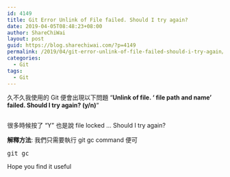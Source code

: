 ```yaml
---
id: 4149
title: Git Error Unlink of File failed. Should I try again?
date: 2019-04-05T08:48:23+08:00
author: ShareChiWai
layout: post
guid: https://blog.sharechiwai.com/?p=4149
permalink: /2019/04/git-error-unlink-of-file-failed-should-i-try-again/
categories:
  - Git
tags:
  - Git
---
```


久不久我使用的 Git 便會出現以下問題
&#8220;**Unlink of file. &#8216; file path and name&#8217; failed. Should I try again? (y/n)**&#8220;<figure class="wp-block-image">

<img src="https://i0.wp.com/blog.sharechiwai.com/wp-content/uploads/2019/03/image-2.png?w=625&#038;ssl=1" alt="" class="wp-image-4150" srcset="https://i0.wp.com/blog.sharechiwai.com/wp-content/uploads/2019/03/image-2.png?w=871 871w, https://i0.wp.com/blog.sharechiwai.com/wp-content/uploads/2019/03/image-2.png?resize=300%2C57 300w, https://i0.wp.com/blog.sharechiwai.com/wp-content/uploads/2019/03/image-2.png?resize=768%2C145 768w, https://i0.wp.com/blog.sharechiwai.com/wp-content/uploads/2019/03/image-2.png?resize=624%2C118 624w" sizes="(max-width: 625px) 100vw, 625px" data-recalc-dims="1" /> </figure>

很多時候按了 &#8220;Y&#8221; 也是說 file locked ... Should I try again?

**解釋方法**:
我們只需要執行 git gc command 便可

<pre class="wp-block-preformatted">git gc</pre>

Hope you find it useful
